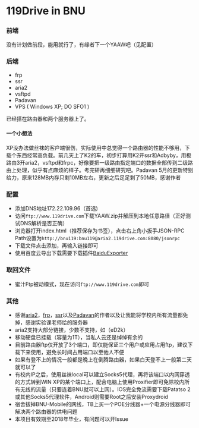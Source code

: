 # 119Drive in BNU

### 前端

没有计划做前段，能用就行了，有缘者下一个YAAW吧（见配置）

### 后端

* frp
* ssr
* aria2
* vsftpd
* Padavan
* VPS ( Windows XP; DO SFO1 )

已经搭在路由器和两个服务器上了。

#### 一个小想法

XP没办法做丝袜的客户端很伤，实际使用中总觉得一个路由器的性能不够用，下载个东西经常高负载。前几天上了K2的车，初步打算用K2开ssr和Adbyby，用极路由3开aria2，vsftpd和frpc，好像要把一级路由指定端口的数据全部传到二级路由上处理，似乎有点麻烦的样子。考完研再细细研究吧。Padavan 5月的更新特别给力，原来128MB内存只剩10MB左右，更新之后足足剩了50MB，感谢作者

### 配置

* 添加DNS地址172.22.109.96（首选)
* 访问`ftp://www.119drive.com`下载YAAW.zip并解压到本地任意路径（正好测试DNS解析是否正确）
* 浏览器打开index.html（推荐保存为书签），点击右上角小扳手JSON-RPC Path设置为`http://bnu119:bnu119@aria2.119drive.com:8080/jsonrpc`
* 下载文件点击添加，再输入链接即可
* 使用百度云导出下载需要下载插件[BaiduExporter](https://github.com/acgotaku/BaiduExporter)

### 取回文件

* 蜜汁Ftp被动模式，现在访问`ftp://www.119drive.com`即可

### 其他

* 感谢[aria2](https://github.com/aria2/aria2)，[frp](https://github.com/fatedier/frp)，[ssr](https://github.com/breakwa11/shadowsocks-rss)以及[Padavan](http://www.right.com.cn/forum/thread-161324-1-1.html)的作者以及让我能将学校内所有流量都免掉，感谢实验课老师给的服务器
* aria2支持大部分链接，少数不支持，如（eD2k）
* 移动硬盘已挂载（容量为1T），当私人云还是绰绰有余的
* 目前路由器ftp仅开放了3个端口，即仅能保证三个用户或应用占用ftp，建议下载下来使用，避免长时间占用端口以至他人不便
* 如果有登不上的情况一般都是晚上在倒腾路由器，如果白天登不上一般第二天就可以了
* 有校内IP之后，使用丝袜local可以建立Socks5代理，再将该端口以内网穿透的方式转到WIN XP的某个端口上，配合电脑上使用Proxifier即可免除校内所有无线的流量（只要连着BNU就可以上网）。IOS完全免流需要下载Patatso 2或其他Socks5代理软件，Android则需要Root之后安装Proxydroid
* 宿舍拔掉BNU-Mobile的网线，TB上买一个POE分线器+一个电源分线器即可解决两个路由器的供电问题
* 本项目有效期至2018年毕业，有问题可以开Issue